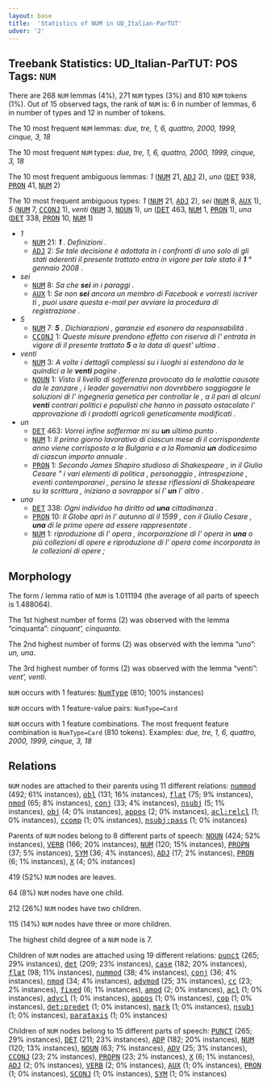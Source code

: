 ```yaml
---
layout: base
title:  'Statistics of NUM in UD_Italian-ParTUT'
udver: '2'
---
```


## Treebank Statistics: UD_Italian-ParTUT: POS Tags: `NUM`

There are 268 `NUM` lemmas (4%), 271 `NUM` types (3%) and 810 `NUM` tokens (1%).
Out of 15 observed tags, the rank of `NUM` is: 6 in number of lemmas, 6 in number of types and 12 in number of tokens.

The 10 most frequent `NUM` lemmas: <em>due, tre, 1, 6, quattro, 2000, 1999, cinque, 3, 18</em>

The 10 most frequent `NUM` types:  <em>due, tre, 1, 6, quattro, 2000, 1999, cinque, 3, 18</em>

The 10 most frequent ambiguous lemmas: <em>1</em> (<tt><a href="it_partut-pos-NUM.html">NUM</a></tt> 21, <tt><a href="it_partut-pos-ADJ.html">ADJ</a></tt> 2), <em>uno</em> (<tt><a href="it_partut-pos-DET.html">DET</a></tt> 938, <tt><a href="it_partut-pos-PRON.html">PRON</a></tt> 41, <tt><a href="it_partut-pos-NUM.html">NUM</a></tt> 2)

The 10 most frequent ambiguous types:  <em>1</em> (<tt><a href="it_partut-pos-NUM.html">NUM</a></tt> 21, <tt><a href="it_partut-pos-ADJ.html">ADJ</a></tt> 2), <em>sei</em> (<tt><a href="it_partut-pos-NUM.html">NUM</a></tt> 8, <tt><a href="it_partut-pos-AUX.html">AUX</a></tt> 1), <em>5</em> (<tt><a href="it_partut-pos-NUM.html">NUM</a></tt> 7, <tt><a href="it_partut-pos-CCONJ.html">CCONJ</a></tt> 1), <em>venti</em> (<tt><a href="it_partut-pos-NUM.html">NUM</a></tt> 3, <tt><a href="it_partut-pos-NOUN.html">NOUN</a></tt> 1), <em>un</em> (<tt><a href="it_partut-pos-DET.html">DET</a></tt> 463, <tt><a href="it_partut-pos-NUM.html">NUM</a></tt> 1, <tt><a href="it_partut-pos-PRON.html">PRON</a></tt> 1), <em>una</em> (<tt><a href="it_partut-pos-DET.html">DET</a></tt> 338, <tt><a href="it_partut-pos-PRON.html">PRON</a></tt> 10, <tt><a href="it_partut-pos-NUM.html">NUM</a></tt> 1)


* <em>1</em>
  * <tt><a href="it_partut-pos-NUM.html">NUM</a></tt> 21: <em><b>1</b> . Definizioni .</em>
  * <tt><a href="it_partut-pos-ADJ.html">ADJ</a></tt> 2: <em>Se tale decisione è adottata in i confronti di uno solo di gli stati aderenti il presente trattato entra in vigore per tale stato il <b>1</b> ° gennaio 2008 .</em>
* <em>sei</em>
  * <tt><a href="it_partut-pos-NUM.html">NUM</a></tt> 8: <em>Sa che <b>sei</b> in i paraggi .</em>
  * <tt><a href="it_partut-pos-AUX.html">AUX</a></tt> 1: <em>Se non <b>sei</b> ancora un membro di Facebook e vorresti iscriver ti , puoi usare questa e-mail per avviare la procedura di registrazione .</em>
* <em>5</em>
  * <tt><a href="it_partut-pos-NUM.html">NUM</a></tt> 7: <em><b>5</b> . Dichiarazioni , garanzie ed esonero da responsabilità .</em>
  * <tt><a href="it_partut-pos-CCONJ.html">CCONJ</a></tt> 1: <em>Queste misure prendono effetto con riserva di l' entrata in vigore di il presente trattato <b>5</b> a la data di quest' ultima .</em>
* <em>venti</em>
  * <tt><a href="it_partut-pos-NUM.html">NUM</a></tt> 3: <em>A volte i dettagli complessi su i luoghi si estendono da le quindici a le <b>venti</b> pagine .</em>
  * <tt><a href="it_partut-pos-NOUN.html">NOUN</a></tt> 1: <em>Visto il livello di sofferenza provocato da le malattie causate da le zanzare , i leader governativi non dovrebbero soggiogare le soluzioni di l' ingegneria genetica per controllar le , a il pari di alcuni <b>venti</b> contrari politici e populisti che hanno in passato ostacolato l' approvazione di i prodotti agricoli geneticamente modificati .</em>
* <em>un</em>
  * <tt><a href="it_partut-pos-DET.html">DET</a></tt> 463: <em>Vorrei infine soffermar mi su <b>un</b> ultimo punto .</em>
  * <tt><a href="it_partut-pos-NUM.html">NUM</a></tt> 1: <em>Il primo giorno lavorativo di ciascun mese di il corrispondente anno viene corrisposto a la Bulgaria e a la Romania <b>un</b> dodicesimo di ciascun importo annuale .</em>
  * <tt><a href="it_partut-pos-PRON.html">PRON</a></tt> 1: <em>Secondo James Shapiro studioso di Shakespeare , in il Giulio Cesare " i vari elementi di politica , personaggio , introspezione , eventi contemporanei , persino le stesse riflessioni di Shakespeare su la scrittura , iniziano a sovrappor si l' <b>un</b> l' altro .</em>
* <em>una</em>
  * <tt><a href="it_partut-pos-DET.html">DET</a></tt> 338: <em>Ogni individuo ha diritto ad <b>una</b> cittadinanza .</em>
  * <tt><a href="it_partut-pos-PRON.html">PRON</a></tt> 10: <em>Il Globe aprì in l' autunno di il 1599 , con il Giulio Cesare , <b>una</b> di le prime opere ad essere rappresentate .</em>
  * <tt><a href="it_partut-pos-NUM.html">NUM</a></tt> 1: <em>riproduzione di l' opera , incorporazione di l' opera in <b>una</b> o più collezioni di opere e riproduzione di l' opera come incorporata in le collezioni di opere ;</em>

## Morphology

The form / lemma ratio of `NUM` is 1.011194 (the average of all parts of speech is 1.488064).

The 1st highest number of forms (2) was observed with the lemma “cinquanta”: <em>cinquant', cinquanta</em>.

The 2nd highest number of forms (2) was observed with the lemma “uno”: <em>un, una</em>.

The 3rd highest number of forms (2) was observed with the lemma “venti”: <em>vent', venti</em>.

`NUM` occurs with 1 features: <tt><a href="it_partut-feat-NumType.html">NumType</a></tt> (810; 100% instances)

`NUM` occurs with 1 feature-value pairs: `NumType=Card`

`NUM` occurs with 1 feature combinations.
The most frequent feature combination is `NumType=Card` (810 tokens).
Examples: <em>due, tre, 1, 6, quattro, 2000, 1999, cinque, 3, 18</em>


## Relations

`NUM` nodes are attached to their parents using 11 different relations: <tt><a href="it_partut-dep-nummod.html">nummod</a></tt> (492; 61% instances), <tt><a href="it_partut-dep-obl.html">obl</a></tt> (131; 16% instances), <tt><a href="it_partut-dep-flat.html">flat</a></tt> (75; 9% instances), <tt><a href="it_partut-dep-nmod.html">nmod</a></tt> (65; 8% instances), <tt><a href="it_partut-dep-conj.html">conj</a></tt> (33; 4% instances), <tt><a href="it_partut-dep-nsubj.html">nsubj</a></tt> (5; 1% instances), <tt><a href="it_partut-dep-obj.html">obj</a></tt> (4; 0% instances), <tt><a href="it_partut-dep-appos.html">appos</a></tt> (2; 0% instances), <tt><a href="it_partut-dep-acl-relcl.html">acl:relcl</a></tt> (1; 0% instances), <tt><a href="it_partut-dep-ccomp.html">ccomp</a></tt> (1; 0% instances), <tt><a href="it_partut-dep-nsubj-pass.html">nsubj:pass</a></tt> (1; 0% instances)

Parents of `NUM` nodes belong to 8 different parts of speech: <tt><a href="it_partut-pos-NOUN.html">NOUN</a></tt> (424; 52% instances), <tt><a href="it_partut-pos-VERB.html">VERB</a></tt> (166; 20% instances), <tt><a href="it_partut-pos-NUM.html">NUM</a></tt> (120; 15% instances), <tt><a href="it_partut-pos-PROPN.html">PROPN</a></tt> (37; 5% instances), <tt><a href="it_partut-pos-SYM.html">SYM</a></tt> (36; 4% instances), <tt><a href="it_partut-pos-ADJ.html">ADJ</a></tt> (17; 2% instances), <tt><a href="it_partut-pos-PRON.html">PRON</a></tt> (6; 1% instances), <tt><a href="it_partut-pos-X.html">X</a></tt> (4; 0% instances)

419 (52%) `NUM` nodes are leaves.

64 (8%) `NUM` nodes have one child.

212 (26%) `NUM` nodes have two children.

115 (14%) `NUM` nodes have three or more children.

The highest child degree of a `NUM` node is 7.

Children of `NUM` nodes are attached using 19 different relations: <tt><a href="it_partut-dep-punct.html">punct</a></tt> (265; 29% instances), <tt><a href="it_partut-dep-det.html">det</a></tt> (209; 23% instances), <tt><a href="it_partut-dep-case.html">case</a></tt> (182; 20% instances), <tt><a href="it_partut-dep-flat.html">flat</a></tt> (98; 11% instances), <tt><a href="it_partut-dep-nummod.html">nummod</a></tt> (38; 4% instances), <tt><a href="it_partut-dep-conj.html">conj</a></tt> (36; 4% instances), <tt><a href="it_partut-dep-nmod.html">nmod</a></tt> (34; 4% instances), <tt><a href="it_partut-dep-advmod.html">advmod</a></tt> (25; 3% instances), <tt><a href="it_partut-dep-cc.html">cc</a></tt> (23; 2% instances), <tt><a href="it_partut-dep-fixed.html">fixed</a></tt> (6; 1% instances), <tt><a href="it_partut-dep-amod.html">amod</a></tt> (2; 0% instances), <tt><a href="it_partut-dep-acl.html">acl</a></tt> (1; 0% instances), <tt><a href="it_partut-dep-advcl.html">advcl</a></tt> (1; 0% instances), <tt><a href="it_partut-dep-appos.html">appos</a></tt> (1; 0% instances), <tt><a href="it_partut-dep-cop.html">cop</a></tt> (1; 0% instances), <tt><a href="it_partut-dep-det-predet.html">det:predet</a></tt> (1; 0% instances), <tt><a href="it_partut-dep-mark.html">mark</a></tt> (1; 0% instances), <tt><a href="it_partut-dep-nsubj.html">nsubj</a></tt> (1; 0% instances), <tt><a href="it_partut-dep-parataxis.html">parataxis</a></tt> (1; 0% instances)

Children of `NUM` nodes belong to 15 different parts of speech: <tt><a href="it_partut-pos-PUNCT.html">PUNCT</a></tt> (265; 29% instances), <tt><a href="it_partut-pos-DET.html">DET</a></tt> (211; 23% instances), <tt><a href="it_partut-pos-ADP.html">ADP</a></tt> (182; 20% instances), <tt><a href="it_partut-pos-NUM.html">NUM</a></tt> (120; 13% instances), <tt><a href="it_partut-pos-NOUN.html">NOUN</a></tt> (63; 7% instances), <tt><a href="it_partut-pos-ADV.html">ADV</a></tt> (25; 3% instances), <tt><a href="it_partut-pos-CCONJ.html">CCONJ</a></tt> (23; 2% instances), <tt><a href="it_partut-pos-PROPN.html">PROPN</a></tt> (23; 2% instances), <tt><a href="it_partut-pos-X.html">X</a></tt> (6; 1% instances), <tt><a href="it_partut-pos-ADJ.html">ADJ</a></tt> (2; 0% instances), <tt><a href="it_partut-pos-VERB.html">VERB</a></tt> (2; 0% instances), <tt><a href="it_partut-pos-AUX.html">AUX</a></tt> (1; 0% instances), <tt><a href="it_partut-pos-PRON.html">PRON</a></tt> (1; 0% instances), <tt><a href="it_partut-pos-SCONJ.html">SCONJ</a></tt> (1; 0% instances), <tt><a href="it_partut-pos-SYM.html">SYM</a></tt> (1; 0% instances)

